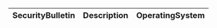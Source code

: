 | SecurityBulletin                               |                         Description                          |                   OperatingSystem                   |
| :--------------------------------------------- | :----------------------------------------------------------: | :-------------------------------------------------: |

